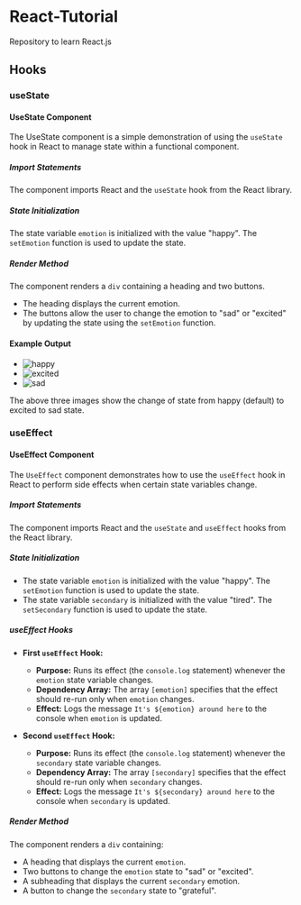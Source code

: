 # React-Tutorial
Repository to learn React.js 

## Hooks

### useState 

#### UseState Component
The UseState component is a simple demonstration of using the `useState` hook in React to manage state within a functional component.

##### Import Statements
The component imports React and the `useState` hook from the React library.

##### State Initialization
The state variable `emotion` is initialized with the value "happy". The `setEmotion` function is used to update the state.

##### Render Method
The component renders a `div` containing a heading and two buttons.
- The heading displays the current emotion.
- The buttons allow the user to change the emotion to "sad" or "excited" by updating the state using the `setEmotion` function.

#### Example Output
- ![happy](https://github.com/vishalp23/React-Tutorial/assets/130540128/2749577f-2343-41d0-b757-2723009f74f0)
- ![excited](https://github.com/vishalp23/React-Tutorial/assets/130540128/8eb337ec-5422-4610-ace5-55318812b637)
- ![sad](https://github.com/vishalp23/React-Tutorial/assets/130540128/40a323e2-55dc-4ec9-afc3-5b7f624b7e3c)

The above three images show the change of state from happy (default) to excited to sad state.

### useEffect

#### UseEffect Component
The `UseEffect` component demonstrates how to use the `useEffect` hook in React to perform side effects when certain state variables change.

##### Import Statements
The component imports React and the `useState` and `useEffect` hooks from the React library.

##### State Initialization
- The state variable `emotion` is initialized with the value "happy". The `setEmotion` function is used to update the state.
- The state variable `secondary` is initialized with the value "tired". The `setSecondary` function is used to update the state.

##### useEffect Hooks
- **First `useEffect` Hook:**
  - **Purpose:** Runs its effect (the `console.log` statement) whenever the `emotion` state variable changes.
  - **Dependency Array:** The array `[emotion]` specifies that the effect should re-run only when `emotion` changes.
  - **Effect:** Logs the message `It's ${emotion} around here` to the console when `emotion` is updated.

- **Second `useEffect` Hook:**
  - **Purpose:** Runs its effect (the `console.log` statement) whenever the `secondary` state variable changes.
  - **Dependency Array:** The array `[secondary]` specifies that the effect should re-run only when `secondary` changes.
  - **Effect:** Logs the message `It's ${secondary} around here` to the console when `secondary` is updated.

##### Render Method
The component renders a `div` containing:
- A heading that displays the current `emotion`.
- Two buttons to change the `emotion` state to "sad" or "excited".
- A subheading that displays the current `secondary` emotion.
- A button to change the `secondary` state to "grateful".


